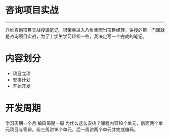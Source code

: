 # 咨询项目实战
---
八维咨询项目实战授课笔记。很荣幸进入八维集团当项目经理，讲授的第一门课就是咨询项目实战，为了上学生学习轻松一些，我决定写一个完成的笔记。

# 内容划分
- 项目立项
- 安排计划
- 开始开发

# 开发周期
学习周期一个月
编码周期一周
为什么这么安排？课程内容18个单元，后面两个单元项目与答辩。前三周讲18个单元，后一周讲两个单元并完成编码。







